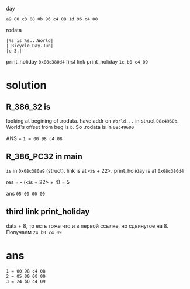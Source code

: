 day
```
a9 80 c3 08 0b 96 c4 08 1d 96 c4 08
```

rodata
```
|%s is %s...World|
| Bicycle Day.Jun|
|e 3.|
```

print_holiday `0x08c380d4`
first link print_holiday `1c b0 c4 09`

# solution

## R_386_32 is

looking at begining of .rodata. have addr on `World...` in struct `08c4960b`. World's offset from beg is `b`. So .rodata is in `08c49600`

ANS = `1 = 00 98 c4 08`

## R_386_PC32 in main

`is` in `0x08c380a9` (struct). link is at <is + 22>. print_holiday is at `0x08c380d4`

res = <hol> - (<is + 22> + 4) = 5

ans `05 00 00 00`

## third link print_holiday

data + 8, то есть тоже что и в первой ссылке, но сдвинутое на 8. Получаем `24 b0 c4 09`


# ans
```
1 = 00 98 c4 08
2 = 05 00 00 00
3 = 24 b0 c4 09
```